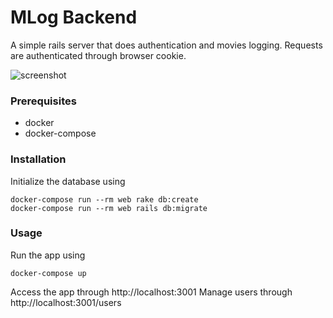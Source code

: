 # MLog Backend

A simple rails server that does authentication and movies logging.
Requests are authenticated through browser cookie.

![screenshot](https://i.ibb.co/yYSc2M0/image.png)

### Prerequisites

* docker
* docker-compose

### Installation

Initialize the database using

```
docker-compose run --rm web rake db:create
docker-compose run --rm web rails db:migrate
```

### Usage

Run the app using

```
docker-compose up
```

Access the app through http://localhost:3001
Manage users through http://localhost:3001/users